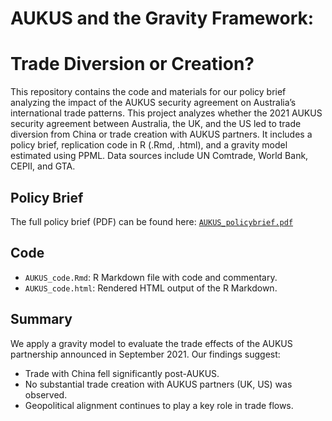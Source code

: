 # AUKUS and the Gravity Framework:
# Trade Diversion or Creation?

This repository contains the code and materials for our policy brief analyzing the impact of the AUKUS security agreement on Australia’s international trade patterns. This project analyzes whether the 2021 AUKUS security agreement between Australia, the UK, and the US led to trade diversion from China or trade creation with AUKUS partners. It includes a policy brief, replication code in R (.Rmd, .html), and a gravity model estimated using PPML. Data sources include UN Comtrade, World Bank, CEPII, and GTA.

## Policy Brief

The full policy brief (PDF) can be found here:   [`AUKUS_policybrief.pdf`](./AUKUS_policybrief.pdf)

## Code

- `AUKUS_code.Rmd`: R Markdown file with code and commentary.
- `AUKUS_code.html`: Rendered HTML output of the R Markdown.

##  Summary

We apply a gravity model to evaluate the trade effects of the AUKUS partnership announced in September 2021. Our findings suggest:
- Trade with China fell significantly post-AUKUS.
- No substantial trade creation with AUKUS partners (UK, US) was observed.
- Geopolitical alignment continues to play a key role in trade flows.

